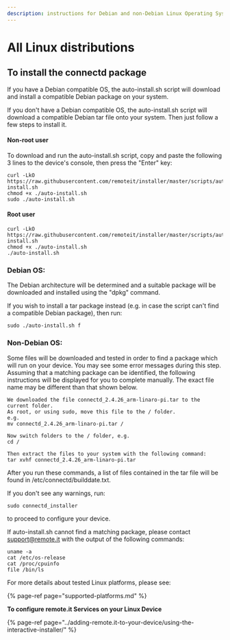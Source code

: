 ```yaml
---
description: instructions for Debian and non-Debian Linux Operating Systems
---
```


# All Linux distributions

## **To install the connectd package**

If you have a Debian compatible OS, the auto-install.sh script will download and install a compatible Debian package on your system.   

If you don't have a Debian compatible OS, the auto-install.sh script will download a compatible Debian tar file onto your system.   Then just follow a few steps to install it.

#### Non-root user

To download and run the auto-install.sh script, copy and paste the following 3 lines to the device's console, then press the "Enter" key:

```text
curl -LkO https://raw.githubusercontent.com/remoteit/installer/master/scripts/auto-install.sh
chmod +x ./auto-install.sh
sudo ./auto-install.sh
```

#### Root user

```text
curl -LkO https://raw.githubusercontent.com/remoteit/installer/master/scripts/auto-install.sh
chmod +x ./auto-install.sh
./auto-install.sh
```

### Debian OS:

The Debian architecture will be determined and a suitable package will be downloaded and installed using the "dpkg" command.

If you wish to install a tar package instead \(e.g. in case the script can't find a compatible Debian package\), then run:

```text
sudo ./auto-install.sh f
```

### Non-Debian OS:

Some files will be downloaded and tested in order to find a package which will run on your device.  You may see some error messages during this step.  Assuming that a matching package can be identified, the following instructions will be displayed for you to complete manually.  The exact file name may be different than that shown below.

```text
We downloaded the file connectd_2.4.26_arm-linaro-pi.tar to the current folder.
As root, or using sudo, move this file to the / folder.
e.g.
mv connectd_2.4.26_arm-linaro-pi.tar /

Now switch folders to the / folder, e.g.
cd /

Then extract the files to your system with the following command:
tar xvhf connectd_2.4.26_arm-linaro-pi.tar
```

After you run these commands, a list of files contained in the tar file will be found in /etc/connectd/builddate.txt.

If you don't see any warnings, run:

```text
sudo connectd_installer
```

to proceed to configure your device.

If auto-install.sh cannot find a matching package, please contact support@remote.it with the output of the following commands:

```text
uname -a
cat /etc/os-release
cat /proc/cpuinfo
file /bin/ls
```

For more details about tested Linux platforms, please see:

{% page-ref page="supported-platforms.md" %}

**To configure remote.it Services on your Linux Device**

{% page-ref page="../adding-remote.it-to-your-device/using-the-interactive-installer/" %}

